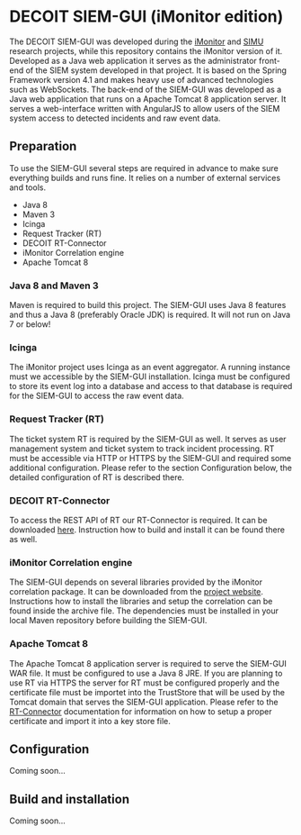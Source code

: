 # DECOIT SIEM-GUI (iMonitor edition) #

The DECOIT SIEM-GUI was developed during the [iMonitor](http://www.imonitor-project.de/) and [SIMU](http://www.simu-project.de/) research projects, while this repository contains the iMonitor version of it. Developed as a Java web application it serves as the administrator front-end of the SIEM system developed in that project. It is based on the Spring Framework version 4.1 and makes heavy use of advanced technologies such as WebSockets. The back-end of the SIEM-GUI was developed as a Java web application that runs on a Apache Tomcat 8 application server. It serves a web-interface written with AngularJS to allow users of the SIEM system access to detected incidents and raw event data.

## Preparation ##

To use the SIEM-GUI several steps are required in advance to make sure everything builds and runs fine. It relies on a number of external services and tools.

* Java 8
* Maven 3
* Icinga
* Request Tracker (RT)
* DECOIT RT-Connector
* iMonitor Correlation engine
* Apache Tomcat 8

### Java 8 and Maven 3 ###

Maven is required to build this project. The SIEM-GUI uses Java 8 features and thus a Java 8 (preferably Oracle JDK) is required. It will not run on Java 7 or below!

### Icinga ###

The iMonitor project uses Icinga as an event aggregator. A running instance must we accessible by the SIEM-GUI installation. Icinga must be configured to store its event log into a database and access to that database is required for the SIEM-GUI to access the raw event data.

### Request Tracker (RT) ###

The ticket system RT is required by the SIEM-GUI as well. It serves as user management system and ticket system to track incident processing. RT must be accessible via HTTP or HTTPS by the SIEM-GUI and required some additional configuration. Please refer to the section Configuration below, the detailed configuration of RT is described there.

### DECOIT RT-Connector ###

To access the REST API of RT our RT-Connector is required. It can be downloaded [here](https://github.com/decoit/rt-connector). Instruction how to build and install it can be found there as well.

### iMonitor Correlation engine ###

The SIEM-GUI depends on several libraries provided by the iMonitor correlation package. It can be downloaded from the [project website](http://www.imonitor-project.de/download/index.html?a=6&level=1). Instructions how to install the libraries and setup the correlation can be found inside the archive file. The dependencies must be installed in your local Maven repository before building the SIEM-GUI.

### Apache Tomcat 8 ###

The Apache Tomcat 8 application server is required to serve the SIEM-GUI WAR file. It must be configured to use a Java 8 JRE. If you are planning to use RT via HTTPS the server for RT must be configured properly and the certificate file must be importet into the TrustStore that will be used by the Tomcat domain that serves the SIEM-GUI application. Please refer to the [RT-Connector](https://github.com/decoit/rt-connector) documentation for information on how to setup a proper certificate and import it into a key store file.

## Configuration ##

Coming soon...

## Build and installation ##

Coming soon...
